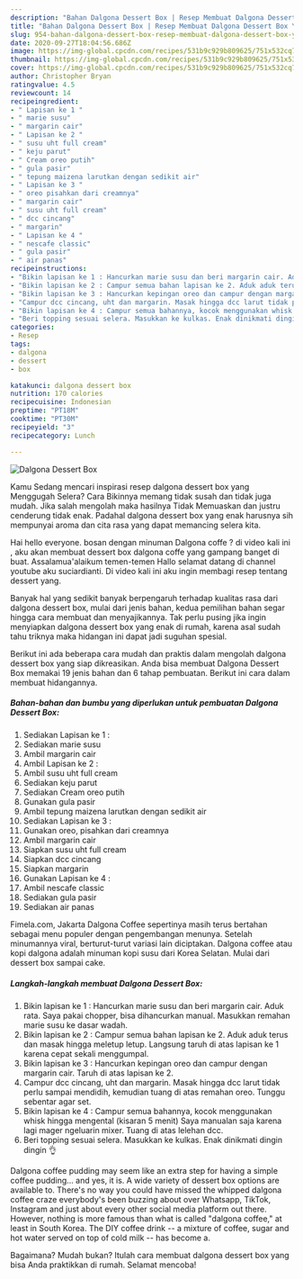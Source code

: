 ```yaml
---
description: "Bahan Dalgona Dessert Box | Resep Membuat Dalgona Dessert Box Yang Bisa Manjain Lidah"
title: "Bahan Dalgona Dessert Box | Resep Membuat Dalgona Dessert Box Yang Bisa Manjain Lidah"
slug: 954-bahan-dalgona-dessert-box-resep-membuat-dalgona-dessert-box-yang-bisa-manjain-lidah
date: 2020-09-27T18:04:56.686Z
image: https://img-global.cpcdn.com/recipes/531b9c929b809625/751x532cq70/dalgona-dessert-box-foto-resep-utama.jpg
thumbnail: https://img-global.cpcdn.com/recipes/531b9c929b809625/751x532cq70/dalgona-dessert-box-foto-resep-utama.jpg
cover: https://img-global.cpcdn.com/recipes/531b9c929b809625/751x532cq70/dalgona-dessert-box-foto-resep-utama.jpg
author: Christopher Bryan
ratingvalue: 4.5
reviewcount: 14
recipeingredient:
- " Lapisan ke 1 "
- " marie susu"
- " margarin cair"
- " Lapisan ke 2 "
- " susu uht full cream"
- " keju parut"
- " Cream oreo putih"
- " gula pasir"
- " tepung maizena larutkan dengan sedikit air"
- " Lapisan ke 3 "
- " oreo pisahkan dari creamnya"
- " margarin cair"
- " susu uht full cream"
- " dcc cincang"
- " margarin"
- " Lapisan ke 4 "
- " nescafe classic"
- " gula pasir"
- " air panas"
recipeinstructions:
- "Bikin lapisan ke 1 : Hancurkan marie susu dan beri margarin cair. Aduk rata. Saya pakai chopper, bisa dihancurkan manual. Masukkan remahan marie susu ke dasar wadah."
- "Bikin lapisan ke 2 : Campur semua bahan lapisan ke 2. Aduk aduk terus dan masak hingga meletup letup. Langsung taruh di atas lapisan ke 1 karena cepat sekali menggumpal."
- "Bikin lapisan ke 3 : Hancurkan kepingan oreo dan campur dengan margarin cair. Taruh di atas lapisan ke 2."
- "Campur dcc cincang, uht dan margarin. Masak hingga dcc larut tidak perlu sampai mendidih, kemudian tuang di atas remahan oreo. Tunggu sebentar agar set."
- "Bikin lapisan ke 4 : Campur semua bahannya, kocok menggunakan whisk hingga mengental (kisaran 5 menit) Saya manualan saja karena lagi mager ngeluarin mixer. Tuang di atas lelehan dcc."
- "Beri topping sesuai selera. Masukkan ke kulkas. Enak dinikmati dingin dingin 👌"
categories:
- Resep
tags:
- dalgona
- dessert
- box

katakunci: dalgona dessert box 
nutrition: 170 calories
recipecuisine: Indonesian
preptime: "PT18M"
cooktime: "PT30M"
recipeyield: "3"
recipecategory: Lunch

---
```



![Dalgona Dessert Box](https://img-global.cpcdn.com/recipes/531b9c929b809625/751x532cq70/dalgona-dessert-box-foto-resep-utama.jpg)

Kamu Sedang mencari inspirasi resep dalgona dessert box yang Menggugah Selera? Cara Bikinnya memang tidak susah dan tidak juga mudah. Jika salah mengolah maka hasilnya Tidak Memuaskan dan justru cenderung tidak enak. Padahal dalgona dessert box yang enak harusnya sih mempunyai aroma dan cita rasa yang dapat memancing selera kita.

Hai hello everyone. bosan dengan minuman Dalgona coffe ? di video kali ini , aku akan membuat dessert box dalgona coffe yang gampang banget di buat. Assalamua&#39;alaikum temen-temen Hallo selamat datang di channel youtube aku suciardianti. Di video kali ini aku ingin membagi resep tentang dessert yang.

Banyak hal yang sedikit banyak berpengaruh terhadap kualitas rasa dari dalgona dessert box, mulai dari jenis bahan, kedua pemilihan bahan segar hingga cara membuat dan menyajikannya. Tak perlu pusing jika ingin menyiapkan dalgona dessert box yang enak di rumah, karena asal sudah tahu triknya maka hidangan ini dapat jadi suguhan spesial.


Berikut ini ada beberapa cara mudah dan praktis dalam mengolah dalgona dessert box yang siap dikreasikan. Anda bisa membuat Dalgona Dessert Box memakai 19 jenis bahan dan 6 tahap pembuatan. Berikut ini cara dalam membuat hidangannya.

<!--inarticleads1-->

##### Bahan-bahan dan bumbu yang diperlukan untuk pembuatan Dalgona Dessert Box:

1. Sediakan  Lapisan ke 1 :
1. Sediakan  marie susu
1. Ambil  margarin cair
1. Ambil  Lapisan ke 2 :
1. Ambil  susu uht full cream
1. Sediakan  keju parut
1. Sediakan  Cream oreo putih
1. Gunakan  gula pasir
1. Ambil  tepung maizena larutkan dengan sedikit air
1. Sediakan  Lapisan ke 3 :
1. Gunakan  oreo, pisahkan dari creamnya
1. Ambil  margarin cair
1. Siapkan  susu uht full cream
1. Siapkan  dcc cincang
1. Siapkan  margarin
1. Gunakan  Lapisan ke 4 :
1. Ambil  nescafe classic
1. Sediakan  gula pasir
1. Sediakan  air panas


Fimela.com, Jakarta Dalgona Coffee sepertinya masih terus bertahan sebagai menu populer dengan pengembangan menunya. Setelah minumannya viral, berturut-turut variasi lain diciptakan. Dalgona coffee atau kopi dalgona adalah minuman kopi susu dari Korea Selatan. Mulai dari dessert box sampai cake. 

<!--inarticleads2-->

##### Langkah-langkah membuat Dalgona Dessert Box:

1. Bikin lapisan ke 1 : Hancurkan marie susu dan beri margarin cair. Aduk rata. Saya pakai chopper, bisa dihancurkan manual. Masukkan remahan marie susu ke dasar wadah.
1. Bikin lapisan ke 2 : Campur semua bahan lapisan ke 2. Aduk aduk terus dan masak hingga meletup letup. Langsung taruh di atas lapisan ke 1 karena cepat sekali menggumpal.
1. Bikin lapisan ke 3 : Hancurkan kepingan oreo dan campur dengan margarin cair. Taruh di atas lapisan ke 2.
1. Campur dcc cincang, uht dan margarin. Masak hingga dcc larut tidak perlu sampai mendidih, kemudian tuang di atas remahan oreo. Tunggu sebentar agar set.
1. Bikin lapisan ke 4 : Campur semua bahannya, kocok menggunakan whisk hingga mengental (kisaran 5 menit) Saya manualan saja karena lagi mager ngeluarin mixer. Tuang di atas lelehan dcc.
1. Beri topping sesuai selera. Masukkan ke kulkas. Enak dinikmati dingin dingin 👌


Dalgona coffee pudding may seem like an extra step for having a simple coffee pudding… and yes, it is. A wide variety of dessert box options are available to. There&#39;s no way you could have missed the whipped dalgona coffee craze everybody&#39;s been buzzing about over Whatsapp, TikTok, Instagram and just about every other social media platform out there. However, nothing is more famous than what is called &#34;dalgona coffee,&#34; at least in South Korea. The DIY coffee drink -- a mixture of coffee, sugar and hot water served on top of cold milk -- has become a. 

Bagaimana? Mudah bukan? Itulah cara membuat dalgona dessert box yang bisa Anda praktikkan di rumah. Selamat mencoba!
